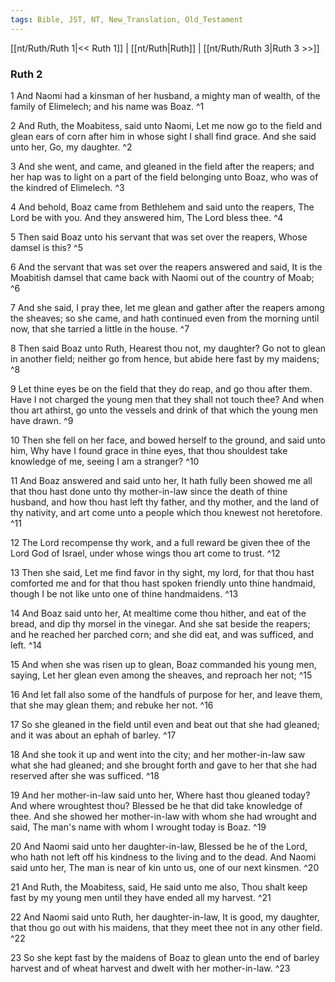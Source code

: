 ```yaml
---
tags: Bible, JST, NT, New_Translation, Old_Testament
---
```


[[nt/Ruth/Ruth 1|<< Ruth 1]] | [[nt/Ruth|Ruth]] | [[nt/Ruth/Ruth 3|Ruth 3 >>]]

### Ruth 2

1 And Naomi had a kinsman of her husband, a mighty man of wealth, of the family of Elimelech; and his name was Boaz.  ^1

2 And Ruth, the Moabitess, said unto Naomi, Let me now go to the field and glean ears of corn after him in whose sight I shall find grace. And she said unto her, Go, my daughter.  ^2

3 And she went, and came, and gleaned in the field after the reapers; and her hap was to light on a part of the field belonging unto Boaz, who was of the kindred of Elimelech.  ^3

4 And behold, Boaz came from Bethlehem and said unto the reapers, The Lord be with you. And they answered him, The Lord bless thee.  ^4

5 Then said Boaz unto his servant that was set over the reapers, Whose damsel is this?  ^5

6 And the servant that was set over the reapers answered and said, It is the Moabitish damsel that came back with Naomi out of the country of Moab;  ^6

7 And she said, I pray thee, let me glean and gather after the reapers among the sheaves; so she came, and hath continued even from the morning until now, that she tarried a little in the house.  ^7

8 Then said Boaz unto Ruth, Hearest thou not, my daughter? Go not to glean in another field; neither go from hence, but abide here fast by my maidens;  ^8

9 Let thine eyes be on the field that they do reap, and go thou after them. Have I not charged the young men that they shall not touch thee? And when thou art athirst, go unto the vessels and drink of that which the young men have drawn.  ^9

10 Then she fell on her face, and bowed herself to the ground, and said unto him, Why have I found grace in thine eyes, that thou shouldest take knowledge of me, seeing I am a stranger?  ^10

11 And Boaz answered and said unto her, It hath fully been showed me all that thou hast done unto thy mother-in-law since the death of thine husband, and how thou hast left thy father, and thy mother, and the land of thy nativity, and art come unto a people which thou knewest not heretofore.  ^11

12 The Lord recompense thy work, and a full reward be given thee of the Lord God of Israel, under whose wings thou art come to trust.  ^12

13 Then she said, Let me find favor in thy sight, my lord, for that thou hast comforted me and for that thou hast spoken friendly unto thine handmaid, though I be not like unto one of thine handmaidens.  ^13

14 And Boaz said unto her, At mealtime come thou hither, and eat of the bread, and dip thy morsel in the vinegar. And she sat beside the reapers; and he reached her parched corn; and she did eat, and was sufficed, and left.  ^14

15 And when she was risen up to glean, Boaz commanded his young men, saying, Let her glean even among the sheaves, and reproach her not;  ^15

16 And let fall also some of the handfuls of purpose for her, and leave them, that she may glean them; and rebuke her not.  ^16

17 So she gleaned in the field until even and beat out that she had gleaned; and it was about an ephah of barley.  ^17

18 And she took it up and went into the city; and her mother-in-law saw what she had gleaned; and she brought forth and gave to her that she had reserved after she was sufficed.  ^18

19 And her mother-in-law said unto her, Where hast thou gleaned today? And where wroughtest thou? Blessed be he that did take knowledge of thee. And she showed her mother-in-law with whom she had wrought and said, The man\'s name with whom I wrought today is Boaz.  ^19

20 And Naomi said unto her daughter-in-law, Blessed be he of the Lord, who hath not left off his kindness to the living and to the dead. And Naomi said unto her, The man is near of kin unto us, one of our next kinsmen.  ^20

21 And Ruth, the Moabitess, said, He said unto me also, Thou shalt keep fast by my young men until they have ended all my harvest.  ^21

22 And Naomi said unto Ruth, her daughter-in-law, It is good, my daughter, that thou go out with his maidens, that they meet thee not in any other field.  ^22

23 So she kept fast by the maidens of Boaz to glean unto the end of barley harvest and of wheat harvest and dwelt with her mother-in-law.  ^23

 
